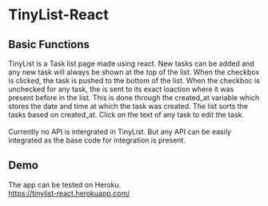 # TinyList-React

## Basic Functions
 TinyList is a Task list page made using react. New tasks can be added and any new task will always be shown at the top of the list. When the checkbox is clicked, the task is pushed to the bottom of the list. When the checkboc is unchecked for any task, the is sent to its exact loaction where it was present before in the list. This is done through the created_at variable which stores the date and time at which the task was created. The list sorts the tasks based on created_at. Click on the text of any task to edit the task.\
 \
Currently no API is intergrated in TinyList. But any API can be easily integrated as the base code for integration is present.

## Demo
The app can be tested on Heroku.\
https://tinylist-react.herokuapp.com/
